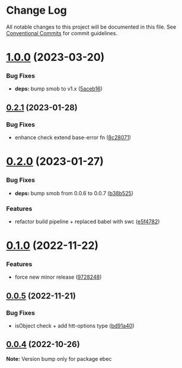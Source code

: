 # Change Log

All notable changes to this project will be documented in this file.
See [Conventional Commits](https://conventionalcommits.org) for commit guidelines.

# [1.0.0](https://github.com/Tada5hi/ebec/compare/ebec@0.2.1...ebec@1.0.0) (2023-03-20)


### Bug Fixes

* **deps:** bump smob to v1.x ([5aceb16](https://github.com/Tada5hi/ebec/commit/5aceb161fb1e00168211c9ef950bd1875f4b4fb5))





## [0.2.1](https://github.com/Tada5hi/ebec/compare/ebec@0.2.0...ebec@0.2.1) (2023-01-28)


### Bug Fixes

* enhance check extend base-error fn ([8c28071](https://github.com/Tada5hi/ebec/commit/8c280714ac7cc1ef6b18c21963037de11c61220f))





# [0.2.0](https://github.com/Tada5hi/ebec/compare/ebec@0.1.0...ebec@0.2.0) (2023-01-27)


### Bug Fixes

* **deps:** bump smob from 0.0.6 to 0.0.7 ([b38b525](https://github.com/Tada5hi/ebec/commit/b38b52529e1c0fdfc459eaa8f3eba3db6af1eaab))


### Features

* refactor build pipeline + replaced babel with swc ([e5f4782](https://github.com/Tada5hi/ebec/commit/e5f47825e03b0f7ee39f461ac9cd9bb21c0c4117))





# [0.1.0](https://github.com/Tada5hi/ebec/compare/ebec@0.0.5...ebec@0.1.0) (2022-11-22)


### Features

* force new minor release ([9728248](https://github.com/Tada5hi/ebec/commit/9728248398aa9384d2ddd770b8e301222109025c))





## [0.0.5](https://github.com/Tada5hi/ebec/compare/ebec@0.0.4...ebec@0.0.5) (2022-11-21)


### Bug Fixes

* isObject check + add htt-options type ([bd91a40](https://github.com/Tada5hi/ebec/commit/bd91a40439c71beca8378394b16dd52fc4db52dd))





## [0.0.4](https://github.com/Tada5hi/ebec/compare/ebec@0.0.3...ebec@0.0.4) (2022-10-26)

**Note:** Version bump only for package ebec

